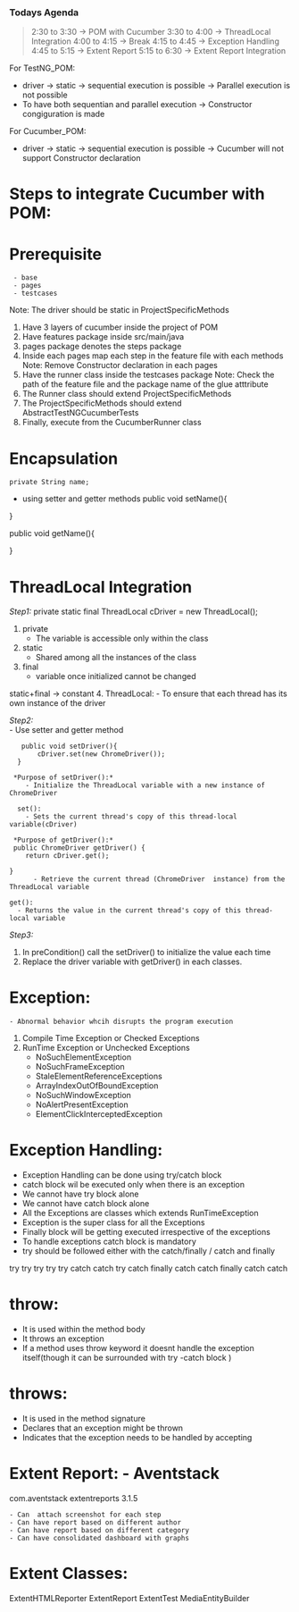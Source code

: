 ### Todays Agenda
   > 2:30 to 3:30 -> POM with Cucumber
   > 3:30 to 4:00 -> ThreadLocal Integration
   > 4:00 to 4:15 -> Break
   > 4:15 to 4:45 -> Exception Handling
   > 4:45 to 5:15 -> Extent Report
   > 5:15 to 6:30 -> Extent Report Integration


For TestNG_POM:
 - driver -> static
    -> sequential execution is possible
    -> Parallel execution is not possible
- To have both sequentian and parallel execution 
    -> Constructor congiguration is made     

For Cucumber_POM:
  - driver -> static
      -> sequential execution is possible
      -> Cucumber will not support Constructor declaration

# Steps to integrate Cucumber with POM:
# Prerequisite
     - base
     - pages
     - testcases
Note: The driver should be static in ProjectSpecificMethods    
1. Have 3 layers of cucumber inside the project of POM
2. Have features package inside src/main/java
3. pages package denotes the steps package
4. Inside each pages map each step in the feature file with each methods
Note: Remove Constructor declaration in each pages
5. Have the runner class inside the testcases package
Note: Check the path of the feature file and the package name of the glue atttribute 
6. The Runner class should extend ProjectSpecificMethods
7. The ProjectSpecificMethods should extend AbstractTestNGCucumberTests  
8. Finally, execute from the CucumberRunner class 

# Encapsulation
    private String name;
   - using setter and getter methods
   public void setName(){

   }

   public void getName(){

   }



# ThreadLocal Integration
  *Step1:*  private static final ThreadLocal<ChromeDriver> cDriver = new ThreadLocal<ChromeDriver>();
   1. private 
         - The variable is accessible only within the class
   2. static
        - Shared among all the instances of the class
   3. final
       - variable once initialized cannot be changed           
   
   static+final -> constant
   4. ThreadLocal:
        - To ensure that each thread has its own instance of the driver

   *Step2:*  
      - Use setter and getter method

       public void setDriver(){
           cDriver.set(new ChromeDriver());
      }

     *Purpose of setDriver():*
        - Initialize the ThreadLocal variable with a new instance of ChromeDriver

      set():
        - Sets the current thread's copy of this thread-local variable(cDriver)
     
     *Purpose of getDriver():*
     public ChromeDriver getDriver() {
		return cDriver.get();
		
	}
	      - Retrieve the current thread (ChromeDriver  instance) from the ThreadLocal variable

    get():
      - Returns the value in the current thread's copy of this thread-local variable 

  *Step3:*  
   1. In preCondition() call the setDriver() to initialize the value each time
   2. Replace the driver variable with getDriver() in each classes.


# Exception:
    - Abnormal behavior whcih disrupts the program execution
1. Compile Time Exception or Checked Exceptions
2. RunTime Exception or Unchecked Exceptions
    - NoSuchElementException
    - NoSuchFrameException
    - StaleElementReferenceExceptions
    - ArrayIndexOutOfBoundException
    - NoSuchWindowException
    - NoAlertPresentException
    - ElementClickInterceptedException
   

     
# Exception Handling: 
   - Exception Handling  can be done using try/catch block  
   - catch block wil be executed only when there is an exception
   - We cannot have try block alone
   - We cannot have catch block alone
   - All the Exceptions are classes which extends RunTimeException
   - Exception is the super class for all the Exceptions
   - Finally block will be getting executed irrespective of the exceptions
   - To handle exceptions catch block is mandatory
   - try should be followed either with the catch/finally / catch and finally


try        try      try         try        try
catch      catch       try      catch      finally
           catch       catch    finally
           catch    catch

# throw:
   - It is used within the method body
   - It throws an exception
   - If a method uses throw keyword it doesnt handle the exception itself(though it can be surrounded with try
      -catch block ) 

# throws:
   - It is used in the method signature
   - Declares that an exception might be thrown
   - Indicates that the exception needs to be handled by accepting

# Extent Report:  - Aventstack 
   
<!-- https://mvnrepository.com/artifact/com.aventstack/extentreports -->
<dependency>
    <groupId>com.aventstack</groupId>
    <artifactId>extentreports</artifactId>
    <version>3.1.5</version>
</dependency>

    - Can  attach screenshot for each step
    - Can have report based on different author
    - Can have report based on different category
    - Can have consolidated dashboard with graphs

# Extent Classes:
  ExtentHTMLReporter
  ExtentReport
  ExtentTest
  MediaEntityBuilder
    









